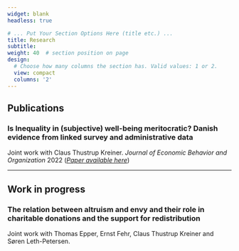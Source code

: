 ```yaml
---
widget: blank
headless: true

# ... Put Your Section Options Here (title etc.) ...
title: Research
subtitle:
weight: 40  # section position on page
design:
  # Choose how many columns the section has. Valid values: 1 or 2.
  view: compact
  columns: '2'
---
```


Publications 
------

### Is Inequality in (subjective) well-being meritocratic? Danish evidence from linked survey and administrative data
Joint work with Claus Thustrup Kreiner. *Journal of Economic Behavior and Organization* 2022 
([*Paper available here*](https://www.sciencedirect.com/science/article/pii/S0167268122003213))  

---

Work in progress
------

### The relation between altruism and envy and their role in charitable donations and the support for redistribution
Joint work with Thomas Epper, Ernst Fehr, Claus Thustrup Kreiner and Søren Leth-Petersen. 


